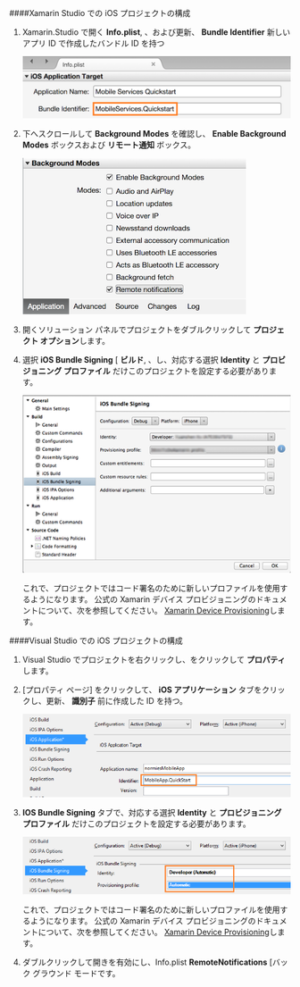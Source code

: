 ####Xamarin Studio での iOS プロジェクトの構成

1. Xamarin.Studio で開く **Info.plist**, 、および更新、 **Bundle Identifier** 新しいアプリ ID で作成したバンドル ID を持つ

    ![](./media/app-service-mobile-xamarin-ios-configure-project/mobile-services-ios-push-21.png)

2. 下へスクロールして **Background Modes** を確認し、 **Enable Background Modes** ボックスおよび **リモート通知** ボックス。 

    ![](./media/app-service-mobile-xamarin-ios-configure-project/mobile-services-ios-push-22.png)

3. 開くソリューション パネルでプロジェクトをダブルクリックして **プロジェクト オプション**します。

4.  選択 **iOS Bundle Signing** [ **ビルド**, 、し、対応する選択 **Identity** と **プロビジョニング プロファイル** だけこのプロジェクトを設定する必要があります。 

    ![](./media/app-service-mobile-xamarin-ios-configure-project/mobile-services-ios-push-20.png)

    これで、プロジェクトではコード署名のために新しいプロファイルを使用するようになります。 公式の Xamarin デバイス プロビジョニングのドキュメントについて、次を参照してください。 [Xamarin Device Provisioning]します。

####Visual Studio での iOS プロジェクトの構成

1. Visual Studio でプロジェクトを右クリックし、をクリックして **プロパティ**します。

2. [プロパティ ページ] をクリックして、 **iOS アプリケーション** タブをクリックし、更新、 **識別子** 前に作成した ID を持つ。

    ![](./media/app-service-mobile-xamarin-ios-configure-project/mobile-services-ios-push-23.png)

3.  **IOS Bundle Signing** タブで、対応する選択 **Identity** と **プロビジョニング プロファイル** だけこのプロジェクトを設定する必要があります。 

    ![](./media/app-service-mobile-xamarin-ios-configure-project/mobile-services-ios-push-24.png)

    これで、プロジェクトではコード署名のために新しいプロファイルを使用するようになります。 公式の Xamarin デバイス プロビジョニングのドキュメントについて、次を参照してください。 [Xamarin Device Provisioning]します。

4. ダブルクリックして開きを有効にし、Info.plist **RemoteNotifications** [バック グラウンド モードです。 



[Xamarin Device Provisioning]: http://developer.xamarin.com/guides/ios/getting_started/installation/device_provisioning/

